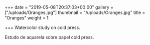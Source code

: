 +++
date = "2019-05-08T20:37:03+00:00"
gallery = ["/uploads/Oranges.jpg"]
thumbnail = "/uploads/Oranges.jpg"
title = "Oranges"
weight = 1

+++
Watercolor study on cold press.

Estudo de aquarela sobre papel cold press.